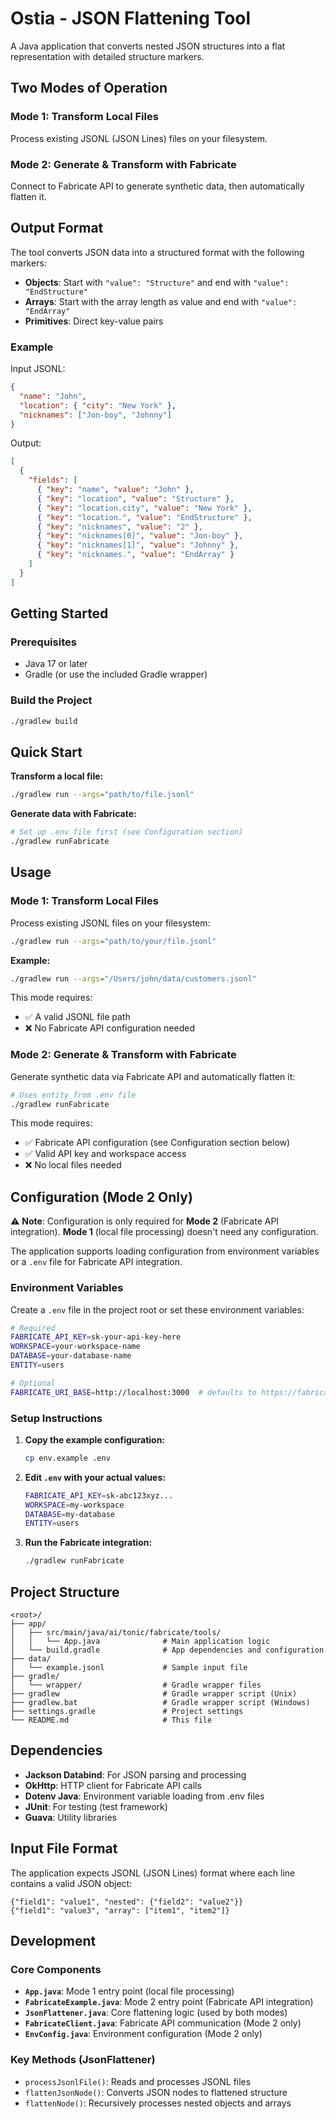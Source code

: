 # Ostia - JSON Flattening Tool

A Java application that converts nested JSON structures into a flat representation with detailed structure markers.

## Two Modes of Operation

### Mode 1: Transform Local Files

Process existing JSONL (JSON Lines) files on your filesystem.

### Mode 2: Generate & Transform with Fabricate

Connect to Fabricate API to generate synthetic data, then automatically flatten it.

## Output Format

The tool converts JSON data into a structured format with the following markers:

- **Objects**: Start with `"value": "Structure"` and end with `"value": "EndStructure"`
- **Arrays**: Start with the array length as value and end with `"value": "EndArray"`
- **Primitives**: Direct key-value pairs

### Example

Input JSONL:

```json
{
  "name": "John",
  "location": { "city": "New York" },
  "nicknames": ["Jon-boy", "Johnny"]
}
```

Output:

```json
[
  {
    "fields": [
      { "key": "name", "value": "John" },
      { "key": "location", "value": "Structure" },
      { "key": "location.city", "value": "New York" },
      { "key": "location.", "value": "EndStructure" },
      { "key": "nicknames", "value": "2" },
      { "key": "nicknames[0]", "value": "Jon-boy" },
      { "key": "nicknames[1]", "value": "Johnny" },
      { "key": "nicknames.", "value": "EndArray" }
    ]
  }
]
```

## Getting Started

### Prerequisites

- Java 17 or later
- Gradle (or use the included Gradle wrapper)

### Build the Project

```bash
./gradlew build
```

## Quick Start

**Transform a local file:**

```bash
./gradlew run --args="path/to/file.jsonl"
```

**Generate data with Fabricate:**

```bash
# Set up .env file first (see Configuration section)
./gradlew runFabricate
```

## Usage

### Mode 1: Transform Local Files

Process existing JSONL files on your filesystem:

```bash
./gradlew run --args="path/to/your/file.jsonl"
```

**Example:**

```bash
./gradlew run --args="/Users/john/data/customers.jsonl"
```

This mode requires:

- ✅ A valid JSONL file path
- ❌ No Fabricate API configuration needed

### Mode 2: Generate & Transform with Fabricate

Generate synthetic data via Fabricate API and automatically flatten it:

```bash
# Uses entity from .env file
./gradlew runFabricate
```

This mode requires:

- ✅ Fabricate API configuration (see Configuration section below)
- ✅ Valid API key and workspace access
- ❌ No local files needed

## Configuration (Mode 2 Only)

⚠️ **Note**: Configuration is only required for **Mode 2** (Fabricate API integration). **Mode 1** (local file processing) doesn't need any configuration.

The application supports loading configuration from environment variables or a `.env` file for Fabricate API integration.

### Environment Variables

Create a `.env` file in the project root or set these environment variables:

```bash
# Required
FABRICATE_API_KEY=sk-your-api-key-here
WORKSPACE=your-workspace-name
DATABASE=your-database-name
ENTITY=users

# Optional
FABRICATE_URI_BASE=http://localhost:3000  # defaults to https://fabricate.tonic.ai
```

### Setup Instructions

1. **Copy the example configuration:**

   ```bash
   cp env.example .env
   ```

2. **Edit `.env` with your actual values:**

   ```bash
   FABRICATE_API_KEY=sk-abc123xyz...
   WORKSPACE=my-workspace
   DATABASE=my-database
   ENTITY=users
   ```

3. **Run the Fabricate integration:**

   ```bash
   ./gradlew runFabricate
   ```

## Project Structure

```
<root>/
├── app/
│   ├── src/main/java/ai/tonic/fabricate/tools/
│   │   └── App.java              # Main application logic
│   └── build.gradle              # App dependencies and configuration
├── data/
│   └── example.jsonl             # Sample input file
├── gradle/
│   └── wrapper/                  # Gradle wrapper files
├── gradlew                       # Gradle wrapper script (Unix)
├── gradlew.bat                   # Gradle wrapper script (Windows)
├── settings.gradle               # Project settings
└── README.md                     # This file
```

## Dependencies

- **Jackson Databind**: For JSON parsing and processing
- **OkHttp**: HTTP client for Fabricate API calls
- **Dotenv Java**: Environment variable loading from .env files
- **JUnit**: For testing (test framework)
- **Guava**: Utility libraries

## Input File Format

The application expects JSONL (JSON Lines) format where each line contains a valid JSON object:

```jsonl
{"field1": "value1", "nested": {"field2": "value2"}}
{"field1": "value3", "array": ["item1", "item2"]}
```

## Development

### Core Components

- **`App.java`**: Mode 1 entry point (local file processing)
- **`FabricateExample.java`**: Mode 2 entry point (Fabricate API integration)
- **`JsonFlattener.java`**: Core flattening logic (used by both modes)
- **`FabricateClient.java`**: Fabricate API communication (Mode 2 only)
- **`EnvConfig.java`**: Environment configuration (Mode 2 only)

### Key Methods (JsonFlattener)

- `processJsonlFile()`: Reads and processes JSONL files
- `flattenJsonNode()`: Converts JSON nodes to flattened structure
- `flattenNode()`: Recursively processes nested objects and arrays
